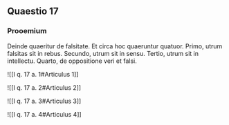 ## Quaestio 17

### Prooemium

Deinde quaeritur de falsitate. Et circa hoc quaeruntur quatuor. Primo, utrum falsitas sit in rebus. Secundo, utrum sit in sensu. Tertio, utrum sit in intellectu. Quarto, de oppositione veri et falsi.

![[I q. 17 a. 1#Articulus 1]]

![[I q. 17 a. 2#Articulus 2]]

![[I q. 17 a. 3#Articulus 3]]

![[I q. 17 a. 4#Articulus 4]]

